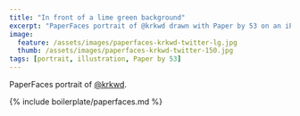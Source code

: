 ```yaml
---
title: "In front of a lime green background"
excerpt: "PaperFaces portrait of @krkwd drawn with Paper by 53 on an iPad."
image: 
  feature: /assets/images/paperfaces-krkwd-twitter-lg.jpg
  thumb: /assets/images/paperfaces-krkwd-twitter-150.jpg
tags: [portrait, illustration, Paper by 53]
---
```


PaperFaces portrait of [@krkwd](http://twitter.com/krkwd).

{% include boilerplate/paperfaces.md %}